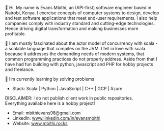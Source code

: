 👋 Hi, My name is Evans Mbithi, an (API-first) software engineer based in Nairobi, Kenya.
      I exercise concepts of computer systems to design, develop and test software
      applications that meet end-user requirements. I also help companies comply with
      industry standard and cutting-edge technologies. Hence driving digital transformation 
      and making businesses more profitable. 
      
👀 I am mostly fascinated about the actor model of concurrency with scala - a scalable language
      that compiles on the JVM. I fell in love with scala because it addresses the demanding needs
      of modern systems, that common programming practices do not properly address. Aside from that 
      I have had fun building with python, javascript and PHP for hobby projects and freelance. 
      
🌱 I’m currently learning by solving problems</br>

- Stack: Scala | Python | JavaScript | C++ | GCP | Azure

DISCLAIMER: I do not publish client work in public repositories. </br>
            Everything available here is a hobby project! </br>

<!-- 💞️ I’m looking to collaborate on ... -->
- Email: mbithievans98@gmail.com
- LinkedIn: www.linkedin.com/in/evansmbithi
- Website: www.mbithi.rocks

<!---
evansmbithi/evansmbithi is a ✨ special ✨ repository because its `README.md` (this file) appears on your GitHub profile.
You can click the Preview link to take a look at your changes.
--->
